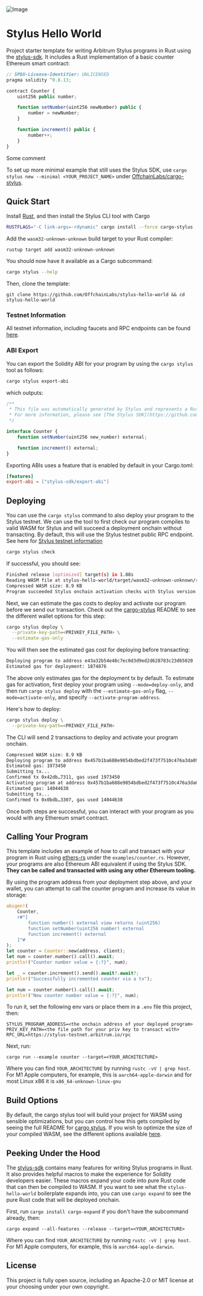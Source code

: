 ![Image](./header.png)

# Stylus Hello World

Project starter template for writing Arbitrum Stylus programs in Rust using the [stylus-sdk](https://github.com/OffchainLabs/stylus-sdk-rs). It includes a Rust implementation of a basic counter Ethereum smart contract:

```js
// SPDX-License-Identifier: UNLICENSED
pragma solidity ^0.8.13;

contract Counter {
    uint256 public number;

    function setNumber(uint256 newNumber) public {
        number = newNumber;
    }

    function increment() public {
        number++;
    }
}
```
Some comment

To set up more minimal example that still uses the Stylus SDK, use `cargo stylus new --minimal <YOUR_PROJECT_NAME>` under [OffchainLabs/cargo-stylus](https://github.com/OffchainLabs/cargo-stylus).

## Quick Start 

Install [Rust](https://www.rust-lang.org/tools/install), and then install the Stylus CLI tool with Cargo

```bash
RUSTFLAGS="-C link-args=-rdynamic" cargo install --force cargo-stylus
```

Add the `wasm32-unknown-unknown` build target to your Rust compiler:

```
rustup target add wasm32-unknown-unknown
```

You should now have it available as a Cargo subcommand:

```bash
cargo stylus --help
```

Then, clone the template:

```
git clone https://github.com/OffchainLabs/stylus-hello-world && cd stylus-hello-world
```

### Testnet Information

All testnet information, including faucets and RPC endpoints can be found [here](https://docs.arbitrum.io/stylus/reference/testnet-information).

### ABI Export

You can export the Solidity ABI for your program by using the `cargo stylus` tool as follows:

```bash
cargo stylus export-abi
```

which outputs:

```js
/**
 * This file was automatically generated by Stylus and represents a Rust program.
 * For more information, please see [The Stylus SDK](https://github.com/OffchainLabs/stylus-sdk-rs).
 */

interface Counter {
    function setNumber(uint256 new_number) external;

    function increment() external;
}
```

Exporting ABIs uses a feature that is enabled by default in your Cargo.toml:

```toml
[features]
export-abi = ["stylus-sdk/export-abi"]
```

## Deploying

You can use the `cargo stylus` command to also deploy your program to the Stylus testnet. We can use the tool to first check
our program compiles to valid WASM for Stylus and will succeed a deployment onchain without transacting. By default, this will use the Stylus testnet public RPC endpoint. See here for [Stylus testnet information](https://docs.arbitrum.io/stylus/reference/testnet-information)

```bash
cargo stylus check
```

If successful, you should see:

```bash
Finished release [optimized] target(s) in 1.88s
Reading WASM file at stylus-hello-world/target/wasm32-unknown-unknown/release/stylus-hello-world.wasm
Compressed WASM size: 8.9 KB
Program succeeded Stylus onchain activation checks with Stylus version: 1
```

Next, we can estimate the gas costs to deploy and activate our program before we send our transaction. Check out the [cargo-stylus](https://github.com/OffchainLabs/cargo-stylus) README to see the different wallet options for this step:

```bash
cargo stylus deploy \
  --private-key-path=<PRIVKEY_FILE_PATH> \
  --estimate-gas-only
```

You will then see the estimated gas cost for deploying before transacting:

```bash
Deploying program to address e43a32b54e48c7ec0d3d9ed2d628783c23d65020
Estimated gas for deployment: 1874876
```

The above only estimates gas for the deployment tx by default. To estimate gas for activation, first deploy your program using `--mode=deploy-only`, and then run `cargo stylus deploy` with the `--estimate-gas-only` flag, `--mode=activate-only`, and specify `--activate-program-address`.


Here's how to deploy:

```bash
cargo stylus deploy \
  --private-key-path=<PRIVKEY_FILE_PATH>
```

The CLI will send 2 transactions to deploy and activate your program onchain.

```bash
Compressed WASM size: 8.9 KB
Deploying program to address 0x457b1ba688e9854bdbed2f473f7510c476a3da09
Estimated gas: 1973450
Submitting tx...
Confirmed tx 0x42db…7311, gas used 1973450
Activating program at address 0x457b1ba688e9854bdbed2f473f7510c476a3da09
Estimated gas: 14044638
Submitting tx...
Confirmed tx 0x0bdb…3307, gas used 14044638
```

Once both steps are successful, you can interact with your program as you would with any Ethereum smart contract.

## Calling Your Program

This template includes an example of how to call and transact with your program in Rust using [ethers-rs](https://github.com/gakonst/ethers-rs) under the `examples/counter.rs`. However, your programs are also Ethereum ABI equivalent if using the Stylus SDK. **They can be called and transacted with using any other Ethereum tooling.**

By using the program address from your deployment step above, and your wallet, you can attempt to call the counter program and increase its value in storage:

```rs
abigen!(
    Counter,
    r#"[
        function number() external view returns (uint256)
        function setNumber(uint256 number) external
        function increment() external
    ]"#
);
let counter = Counter::new(address, client);
let num = counter.number().call().await;
println!("Counter number value = {:?}", num);

let _ = counter.increment().send().await?.await?;
println!("Successfully incremented counter via a tx");

let num = counter.number().call().await;
println!("New counter number value = {:?}", num);
```

To run it, set the following env vars or place them in a `.env` file this project, then:

```
STYLUS_PROGRAM_ADDRESS=<the onchain address of your deployed program>
PRIV_KEY_PATH=<the file path for your priv key to transact with>
RPC_URL=https://stylus-testnet.arbitrum.io/rpc
```

Next, run:

```
cargo run --example counter --target=<YOUR_ARCHITECTURE>
```

Where you can find `YOUR_ARCHITECTURE` by running `rustc -vV | grep host`. For M1 Apple computers, for example, this is `aarch64-apple-darwin` and for most Linux x86 it is `x86_64-unknown-linux-gnu`

## Build Options

By default, the cargo stylus tool will build your project for WASM using sensible optimizations, but you can control how this gets compiled by seeing the full README for [cargo stylus](https://github.com/OffchainLabs/cargo-stylus). If you wish to optimize the size of your compiled WASM, see the different options available [here](https://github.com/OffchainLabs/cargo-stylus/blob/main/OPTIMIZING_BINARIES.md).

## Peeking Under the Hood

The [stylus-sdk](https://github.com/OffchainLabs/stylus-sdk-rs) contains many features for writing Stylus programs in Rust. It also provides helpful macros to make the experience for Solidity developers easier. These macros expand your code into pure Rust code that can then be compiled to WASM. If you want to see what the `stylus-hello-world` boilerplate expands into, you can use `cargo expand` to see the pure Rust code that will be deployed onchain.

First, run `cargo install cargo-expand` if you don't have the subcommand already, then:

```
cargo expand --all-features --release --target=<YOUR_ARCHITECTURE>
```

Where you can find `YOUR_ARCHITECTURE` by running `rustc -vV | grep host`. For M1 Apple computers, for example, this is `aarch64-apple-darwin`.

## License

This project is fully open source, including an Apache-2.0 or MIT license at your choosing under your own copyright.
